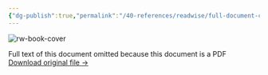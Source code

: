 ```yaml
---
{"dg-publish":true,"permalink":"/40-references/readwise/full-document-contents/how-to-give-great-presentations/","tags":["rw/articles"]}
---
```


![rw-book-cover](https://readwise-assets.s3.amazonaws.com/media/reader/parsed_document_assets/86479326/AcHMid6TSNN5eGDMM05S9b6suGQJfayiEvojHRO5DO0-cover_L3Ho6Zw.png)

Full text of this document omitted because this document is a PDF
[Download original file →](https://readwise.io/reader/document_raw_content/86479326)
